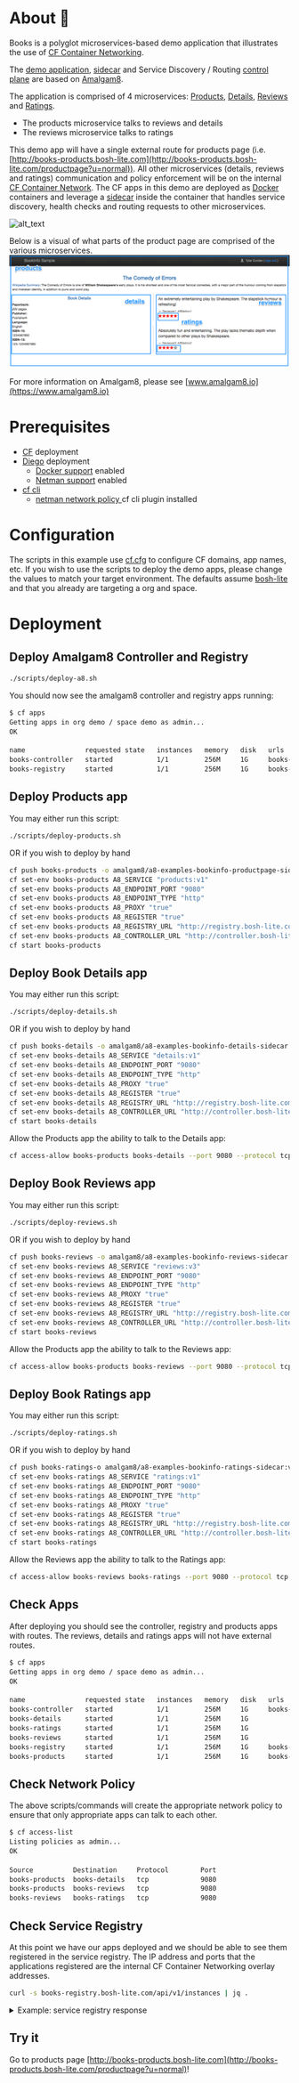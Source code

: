 # About 📖
 Books is a polyglot microservices-based demo application that illustrates the use of [CF Container Networking](https://github.com/cloudfoundry-incubator/netman-release).

 The [demo application](https://www.amalgam8.io/docs/demo/bookinfo/), [sidecar](https://www.amalgam8.io/docs/sidecar) and Service Discovery / Routing [control plane](https://www.amalgam8.io/docs/control-plane) are based on [Amalgam8](https://www.amalgam8.io/).

 The application is comprised of 4 microservices: [Products](https://github.com/amalgam8/amalgam8/tree/master/examples/apps/bookinfo/productpage), [Details](https://github.com/amalgam8/amalgam8/tree/master/examples/apps/bookinfo/details), [Reviews](https://github.com/amalgam8/amalgam8/tree/master/examples/apps/bookinfo/reviews) and [Ratings](https://github.com/amalgam8/amalgam8/tree/master/examples/apps/bookinfo/ratings).
 - The products microservice talks to reviews and details
 - The reviews microservice talks to ratings

This demo app will have a single external route for products page (i.e. [http://books-products.bosh-lite.com](http://books-products.bosh-lite.com/productpage?u=normal)). All other microservices (details, reviews and ratings) communication and policy enforcement will be on the internal [CF Container Network](https://github.com/cloudfoundry-incubator/netman-release).
The CF apps in this demo are deployed as [Docker](https://docker.com) containers and leverage a [sidecar](https://www.amalgam8.io/docs/sidecar) inside the container that handles service discovery, health checks and routing requests to other microservices.

![alt_text](https://www.amalgam8.io/docs/figures/amalgam8-example-app-bookinfo.svg)

Below is a visual of what parts of the product page are comprised of the various microservices.
![alt text](https://github.com/markstgodard/books/raw/master/app.png)

For more information on Amalgam8, please see [www.amalgam8.io](https://www.amalgam8.io)

# Prerequisites
- [CF](https://github.com/cloudfoundry/cf-release) deployment
- [Diego](https://github.com/cloudfoundry/diego-release) deployment
  - [Docker support](https://github.com/cloudfoundry/diego-design-notes/blob/master/docker-support.md) enabled
  - [Netman support](https://github.com/cloudfoundry-incubator/netman-release) enabled
- [cf cli](http://docs.cloudfoundry.org/cf-cli)
  - [netman network policy ](https://github.com/cloudfoundry-incubator/netman-release/releases) cf cli plugin installed

# Configuration
The scripts in this example use [cf.cfg](./cf.cfg) to configure CF domains, app names, etc.
If you wish to use the scripts to deploy the demo apps, please change the values to match your target environment.
The defaults assume [bosh-lite](https://github.com/cloudfoundry/bosh-lite) and that you already are targeting a org and space.

# Deployment

## Deploy Amalgam8 Controller and Registry
```sh
./scripts/deploy-a8.sh
```

You should now see the amalgam8 controller and registry apps running:
```sh
$ cf apps
Getting apps in org demo / space demo as admin...
OK

name               requested state   instances   memory   disk   urls
books-controller   started           1/1         256M     1G     books-controller.bosh-lite.com
books-registry     started           1/1         256M     1G     books-registry.bosh-lite.com
```


## Deploy Products app

You may either run this script:
```sh
./scripts/deploy-products.sh
```

OR if you wish to deploy by hand
```sh
cf push books-products -o amalgam8/a8-examples-bookinfo-productpage-sidecar:v1 --no-start
cf set-env books-products A8_SERVICE "products:v1"
cf set-env books-products A8_ENDPOINT_PORT "9080"
cf set-env books-products A8_ENDPOINT_TYPE "http"
cf set-env books-products A8_PROXY "true"
cf set-env books-products A8_REGISTER "true"
cf set-env books-products A8_REGISTRY_URL "http://registry.bosh-lite.com"
cf set-env books-products A8_CONTROLLER_URL "http://controller.bosh-lite.com"
cf start books-products
```

## Deploy Book Details app

You may either run this script:
```sh
./scripts/deploy-details.sh
```

OR if you wish to deploy by hand
```sh
cf push books-details -o amalgam8/a8-examples-bookinfo-details-sidecar:v1 --no-start --no-route
cf set-env books-details A8_SERVICE "details:v1"
cf set-env books-details A8_ENDPOINT_PORT "9080"
cf set-env books-details A8_ENDPOINT_TYPE "http"
cf set-env books-details A8_PROXY "true"
cf set-env books-details A8_REGISTER "true"
cf set-env books-details A8_REGISTRY_URL "http://registry.bosh-lite.com"
cf set-env books-details A8_CONTROLLER_URL "http://controller.bosh-lite.com"
cf start books-details
```

Allow the Products app the ability to talk to the Details app:
```sh
cf access-allow books-products books-details --port 9080 --protocol tcp
```

## Deploy Book Reviews app

You may either run this script:
```sh
./scripts/deploy-reviews.sh
```

OR if you wish to deploy by hand
```sh
cf push books-reviews -o amalgam8/a8-examples-bookinfo-reviews-sidecar:v3 --no-start --no-route -u none
cf set-env books-reviews A8_SERVICE "reviews:v3"
cf set-env books-reviews A8_ENDPOINT_PORT "9080"
cf set-env books-reviews A8_ENDPOINT_TYPE "http"
cf set-env books-reviews A8_PROXY "true"
cf set-env books-reviews A8_REGISTER "true"
cf set-env books-reviews A8_REGISTRY_URL "http://registry.bosh-lite.com"
cf set-env books-reviews A8_CONTROLLER_URL "http://controller.bosh-lite.com"
cf start books-reviews
```

Allow the Products app the ability to talk to the Reviews app:
```sh
cf access-allow books-products books-reviews --port 9080 --protocol tcp
```

## Deploy Book Ratings app

You may either run this script:
```sh
./scripts/deploy-ratings.sh
```

OR if you wish to deploy by hand
```sh
cf push books-ratings-o amalgam8/a8-examples-bookinfo-ratings-sidecar:v1 --no-start --no-route
cf set-env books-ratings A8_SERVICE "ratings:v1"
cf set-env books-ratings A8_ENDPOINT_PORT "9080"
cf set-env books-ratings A8_ENDPOINT_TYPE "http"
cf set-env books-ratings A8_PROXY "true"
cf set-env books-ratings A8_REGISTER "true"
cf set-env books-ratings A8_REGISTRY_URL "http://registry.bosh-lite.com"
cf set-env books-ratings A8_CONTROLLER_URL "http://controller.bosh-lite.com"
cf start books-ratings
```

Allow the Reviews app the ability to talk to the Ratings app:
```sh
cf access-allow books-reviews books-ratings --port 9080 --protocol tcp
```

## Check Apps
After deploying you should see the controller, registry and products apps with routes. The reviews, details and ratings apps will not have external routes.
```sh
$ cf apps
Getting apps in org demo / space demo as admin...
OK

name               requested state   instances   memory   disk   urls
books-controller   started           1/1         256M     1G     books-controller.bosh-lite.com
books-details      started           1/1         256M     1G
books-ratings      started           1/1         256M     1G
books-reviews      started           1/1         256M     1G
books-registry     started           1/1         256M     1G     books-registry.bosh-lite.com
books-products     started           1/1         256M     1G     books-products.bosh-lite.com
```

## Check Network Policy
The above scripts/commands will create the appropriate network policy to ensure that only appropriate apps can talk to each other.
```sh
$ cf access-list
Listing policies as admin...
OK

Source          Destination     Protocol        Port
books-products  books-details   tcp             9080
books-products  books-reviews   tcp             9080
books-reviews   books-ratings   tcp             9080
```

## Check Service Registry
At this point we have our apps deployed and we should be able to see them registered in the service registry. The IP address and ports that the applications registered are the internal CF Container Networking overlay addresses.

```sh
curl -s books-registry.bosh-lite.com/api/v1/instances | jq .
```
<details>
 <summary>Example: service registry response</summary>
```json
{
  "instances": [
    {
      "id": "cb629d65dfc6f1e0",
      "service_name": "reviews",
      "endpoint": {
        "type": "http",
        "value": "10.255.96.22:9080"
      },
      "ttl": 60,
      "status": "UP",
      "last_heartbeat": "2016-10-15T16:03:39.428654742Z",
      "tags": [
        "v3"
      ]
    },
    {
      "id": "7306c32374223fc4",
      "service_name": "ratings",
      "endpoint": {
        "type": "http",
        "value": "10.255.12.33:9080"
      },
      "ttl": 60,
      "status": "UP",
      "last_heartbeat": "2016-10-15T16:03:41.600206818Z",
      "tags": [
        "v1"
      ]
    },
    {
      "id": "a3434e01df042473",
      "service_name": "products",
      "endpoint": {
        "type": "http",
        "value": "10.255.12.18:9080"
      },
      "ttl": 60,
      "status": "UP",
      "last_heartbeat": "2016-10-15T16:03:37.301438833Z",
      "tags": [
        "v1"
      ]
    },
    {
      "id": "8248bf8cd5d514fe",
      "service_name": "details",
      "endpoint": {
        "type": "http",
        "value": "10.255.96.16:9080"
      },
      "ttl": 60,
      "status": "UP",
      "last_heartbeat": "2016-10-15T16:03:40.571665858Z",
      "tags": [
        "v1"
      ]
    }
  ]
}
```
</details>

## Try it
Go to products page [http://books-products.bosh-lite.com](http://books-products.bosh-lite.com/productpage?u=normal)!
